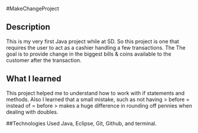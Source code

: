 #MakeChangeProject

## Description
This is my very first Java project while at SD. So this project is one that requires the user to act as a cashier handling a few transactions. The The goal is to provide change in the biggest bills & coins available to the customer after the transaction.


## What I learned
This project helped me to understand how to work with if statements and methods. Also I learned that a small mistake, such as not having > before = instead of = before > makes a huge difference in rounding off pennies when dealing with doubles. 

##Technologies Used
Java, Eclipse, Git, Github, and terminal.
